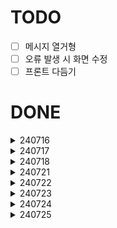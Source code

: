 # TODO

- [ ] 메시지 열거형
- [ ] 오류 발생 시 화면 수정
- [ ] 프론트 다듬기

# DONE

<details>
<summary>240716</summary>

- [X] postgresql 연결
- [X] 회원가입
- [X] 로그인
- [X] 책 후기 모델 작성
</details>

<details>
<summary>240717</summary>

- [X] 후기 모델에 작성시간, 수정시간 추가
- [X] 후기 CRUD
- [X] 내비게이션바 추가
</details>

<details>
<summary>240718</summary>

- [X] 로그아웃
- [X] 메인 페이지
- [X] 후기 프론트
- [X] 댓글 모델 작성
- [X] 댓글 CRUD
</details>

<details>
<summary>240721</summary>

- [X] 테스트 추가
- [X] deprecation warning 해결
- [X] 댓글 프론트
- [X] 댓글 기능 오류 수정
</details>

<details>
<summary>240722</summary>

- [X] 후기 추천, 비추천
- [X] 댓글 추천, 비추천
- [X] timezone 문제 해결
- [X] 테스트 추가
</details>

<details>
<summary>240723</summary>

- [X] 추천, 비추천을 눌렀을 때 발생하던 오류 해결
- [X] 추천, 비추천 프론트
- [X] 회원 팔로우
</details>

<details>
<summary>240724</summary>

- [X] 회원 팔로우 프론트
- [X] 회원정보 필드 추가: 생일, 자기소개, 가입일, 최종 접속시간
- [X] 회원정보 수정
- [X] 테스트 추가
</details>

<details>
<summary>240725</summary>

- [X] 후기, 댓글 페이지네이션 적용
</details>
